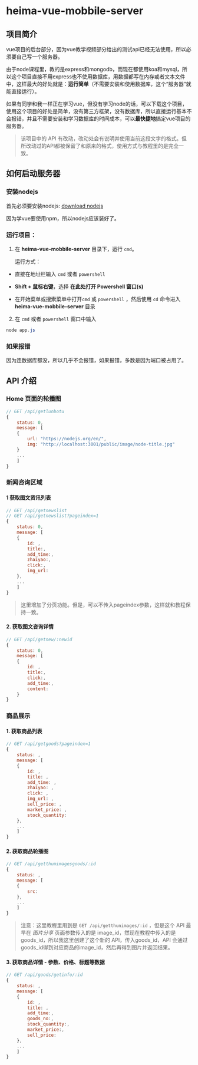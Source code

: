 # heima-vue-mobbile-server



## 项目简介

vue项目的后台部分，因为vue教学视频部分给出的测试api已经无法使用，所以必须要自己写一个服务器。

由于node课程里，教的是express和mongodb，而现在都使用koa和mysql，所以这个项目直接不用express也不使用数据库，用数据都写在内存或者文本文件中，这样最大的好处就是：**运行简单**（不需要安装和使用数据库，这个“服务器”就能直接运行）。

如果有同学和我一样正在学习vue，但没有学习node的话，可以下载这个项目，使用这个项目的好处是简单，没有第三方框架，没有数据库，所以直接运行基本不会报错，并且不需要安装和学习数据库的时间成本，可以**最快捷地**搞定vue项目的服务器。

> 该项目中的 API 有改动，改动处会有说明并使用当前这段文字的格式。但所改动过的API都被保留了和原来的格式，使用方式与教程里的是完全一致。



## 如何启动服务器



### 安装nodejs

首先必须要安装nodejs: [download nodejs](https://nodejs.org/en/download/)

因为学vue要使用npm，所以nodejs应该装好了。



### 运行项目：

1. 在 **heima-vue-mobbile-server** 目录下，运行 `cmd`。

   运行方式：

- 直接在地址栏输入 `cmd` 或者 `powershell`

- **Shift + 鼠标右键**，选择 **在此处打开 Powershell 窗口(s)**

- 在开始菜单或搜索菜单中打开`cmd` 或 `powershell` ，然后使用 `cd` 命令进入**heima-vue-mobbile-server** 目录



2. 在 `cmd` 或者 `powershell` 窗口中输入

``` powershell
node app.js
```



### 如果报错

因为连数据库都没，所以几乎不会报错，如果报错，多数是因为端口被占用了。





## API 介绍



### Home 页面的轮播图

```javascript
// GET /api/getlunbotu
{
    status: 0,
    message: [
    {
        url: "https://nodejs.org/en/", 
        img: "http://localhost:3001/public/image/node-title.jpg"
    }
    ...
    ]
}
```



### 新闻咨询区域



#### 1 获取图文资讯列表

``` javascript
// GET /api/getnewslist
// GET /api/getnewslist?pageindex=1
{
    status: 0,
    message: [
    {
        id: , 
        title:,
        add_time:,
        zhaiyao:,
        click:,
        img_url:
    },
    ...
    ]
}
```

> 这里增加了分页功能。但是，可以不传入pageindex参数，这样就和教程保持一致。



#### 2. 获取图文咨询详情

``` javascript
// GET /api/getnew/:newid
{
    status: 0,
    message: [
    {
        id: , 
        title:,
        click:,
        add_time:,
        content:
    }
}
```



### 商品展示



#### 1. 获取商品列表

``` javascript
// GET /api/getgoods?pageindex=1
{
    status: ,
    message: [
    {
        id: , 
        title: ,
        add_time: ,
        zhaiyao: ,
        click: ,
        img_url: ,
        sell_price: ,
        market_price: ,
        stock_quantity:
    },
    ...
    ]
}
```



#### 2. 获取商品轮播图

``` javascript
// GET /api/getthumimagesgoods/:id
{
    status: ,
    message: [
    {
        src:
    },
    ...
    ]
}
```

> 注意：这里教程里用到是 `GET /api/getthunimages/:id` ，但是这个 API 最早在 *图片分享* 页面参数传入的是 image_id，然现在教程中传入的是 goods_id，所以我这里创建了这个新的 API，传入goods_id，API 会通过goods_id得到对应商品的image_id，然后再得到图片并返回结果。



#### 3. 获取商品详情 - 参数、价格、标题等数据

``` javascript
// GET /api/goods/getinfo/:id
{
    status: ,
    message: [
    {
        id: ,
        title: ,
        add_time:,
        goods_no:,
        stock_quantity:,
        market_price:,
        sell_price:
    },
    ...
    ]
}
```

